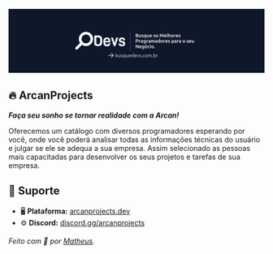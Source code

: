 ![](https://github.com/BusqueDevs/.github/blob/main/banner.png)

## 🔥 ArcanProjects
_**Faça seu sonho se tornar realidade com a Arcan!**_

Oferecemos um catálogo com diversos programadores esperando por você, onde você poderá analisar todas as informações técnicas do usuário e julgar se ele se adequa a sua empresa. Assim selecionado as pessoas mais capacitadas para desenvolver os seus projetos e tarefas de sua empresa.

## 📌 Suporte
- 🖥️ **Plataforma:** [arcanprojects.dev](https://arcanprojects.dev)
- ⚙ **Discord:** [discord.gg/arcanprojects](https://discord.gg/Bdtjh4en4K)

###### Feito com 🤎 por [Matheus](https://www.linkedin.com/in/](https://github.com/matheusfrdev)https://github.com/matheusfrdev).
